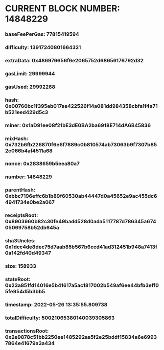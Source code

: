 # CURRENT BLOCK NUMBER: 14848229

### baseFeePerGas: 77815419594
### difficulty: 13917240801664321
### extraData: 0x486976656f6e2065752d68656176792d32
### gasLimit: 29999944
### gasUsed: 29992268
### hash: 0x00760bc1f395eb017ae422526f14a081dd984358cbfa1f4a71b521eed429d5c3
### miner: 0x1aD91ee08f21bE3dE0BA2ba6918E714dA6B45836
### mixHash: 0x732b6fb226870f6e6f7889c0b810574ab73063b9f7307b852c066b4af4511a68
### nonce: 0x2838659b5eea80a7
### number: 14848229
### parentHash: 0xbbc7196effc6b1b89f60530ab44447d0a45652e9ac455dc64941734e0be2a067
### receiptsRoot: 0x8903960b82c30fe49badd528d0ada5117787d786345a67405069758b52db645a
### sha3Uncles: 0x1dcc4de8dec75d7aab85b567b6ccd41ad312451b948a7413f0a142fd40d49347
### size: 158933
### stateRoot: 0x23a851fd14016e5b41617a5ac1817002b549af6ee44bfb3eff05fe954d5b3bb5
### timestamp: 2022-05-26 13:35:55.809738
### totalDifficulty: 50021065380140039305863
### transactionsRoot: 0x2e9878c51bb2250ee1485292aa5f2e25bddf15834a6e69937864e41679a3a434
